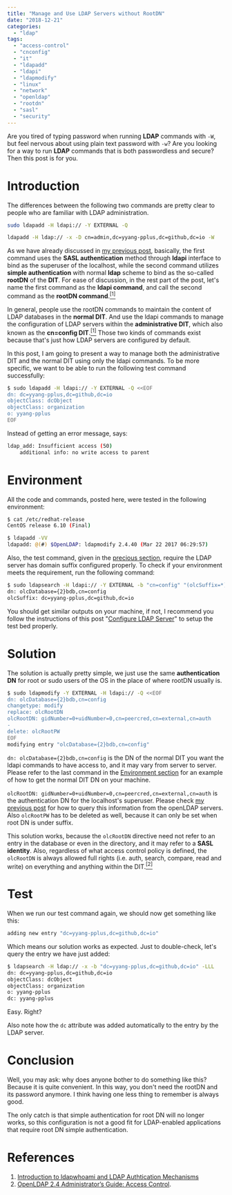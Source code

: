```yaml
---
title: "Manage and Use LDAP Servers without RootDN"
date: "2018-12-21"
categories:
  - "ldap"
tags:
  - "access-control"
  - "cnconfig"
  - "it"
  - "ldapadd"
  - "ldapi"
  - "ldapmodify"
  - "linux"
  - "network"
  - "openldap"
  - "rootdn"
  - "sasl"
  - "security"
---
```


Are you tired of typing password when running **LDAP** commands with `-W`, but feel nervous about using plain text password with `-w`? Are you looking for a way to run **LDAP** commands that is both passwordless and secure? Then this post is for you.


# Introduction

The differences between the following two commands are pretty clear to people who are familiar with LDAP administration.

```bash
sudo ldapadd -H ldapi:// -Y EXTERNAL -Q
```

```bash
ldapadd -H ldap:// -x -D cn=admin,dc=yyang-pplus,dc=github,dc=io -W
```

As we have already discussed in [my previous post]({{page.previous.url}}), basically, the first command uses the **SASL authentication** method through **ldapi** interface to bind as the superuser of the localhost, while the second command utilizes **simple authentication** with normal **ldap** scheme to bind as the so-called **rootDN** of the **DIT**. For ease of discussion, in the rest part of the post, let's name the first command as the **ldapi command**, and call the second command as the **rootDN command**.[<sup>\[1\]</sup>](#references)

In general, people use the rootDN commands to maintain the content of LDAP databases in the **normal DIT**. And use the ldapi commands to manage the configuration of LDAP servers within the **administrative DIT**, which also known as the **cn=config DIT**.[<sup>\[1\]</sup>](#references) Those two kinds of commands exist because that's just how LDAP servers are configured by default.

In this post, I am going to present a way to manage both the administrative DIT and the normal DIT using only the ldapi commands. To be more specific, we want to be able to run the following test command successfully:

```bash
$ sudo ldapadd -H ldapi:// -Y EXTERNAL -Q <<EOF
dn: dc=yyang-pplus,dc=github,dc=io
objectClass: dcObject
objectClass: organization
o: yyang-pplus
EOF
```

Instead of getting an error message, says:

```bash
ldap_add: Insufficient access (50)
    additional info: no write access to parent
```


# Environment

All the code and commands, posted here, were tested in the following environment:

```bash
$ cat /etc/redhat-release
CentOS release 6.10 (Final)

$ ldapadd -VV
ldapadd: @(#) $OpenLDAP: ldapmodify 2.4.40 (Mar 22 2017 06:29:57)
```

Also, the test command, given in the [precious section](#introduction), require the LDAP server has domain suffix configured properly. To check if your environment meets the requirement, run the following command:

```bash
$ sudo ldapsearch -H ldapi:// -Y EXTERNAL -b "cn=config" "(olcSuffix=*)" olcSuffix -LLL -Q
dn: olcDatabase={2}bdb,cn=config
olcSuffix: dc=yyang-pplus,dc=github,dc=io
```

You should get similar outputs on your machine, if not, I recommend you follow the instructions of this post "[Configure LDAP Server](https://www.server-world.info/en/note?os=CentOS_6&p=ldap)" to setup the test bed properly.


# Solution

The solution is actually pretty simple, we just use the same **authentication DN** for root or sudo users of the OS in the place of where rootDN usually is.

```bash
$ sudo ldapmodify -Y EXTERNAL -H ldapi:// -Q <<EOF
dn: olcDatabase={2}bdb,cn=config
changetype: modify
replace: olcRootDN
olcRootDN: gidNumber=0+uidNumber=0,cn=peercred,cn=external,cn=auth
-
delete: olcRootPW
EOF
modifying entry "olcDatabase={2}bdb,cn=config"
```

`dn: olcDatabase={2}bdb,cn=config` is the DN of the normal DIT you want the ldapi commands to have access to, and it may vary from server to server. Please refer to the last command in the [Environment section](#environment) for an example of how to get the normal DIT DN on your machine.

`olcRootDN: gidNumber=0+uidNumber=0,cn=peercred,cn=external,cn=auth` is the authentication DN for the localhost's superuser. Please check [my previous post]({{page.previous.url}}) for how to query this information from the openLDAP servers. Also `olcRootPW` has to be deleted as well, because it can only be set when root DN is under suffix.

This solution works, because the `olcRootDN` directive need not refer to an entry in the database or even in the directory, and it may refer to a **SASL identity**. Also, regardless of what access control policy is defined, the `olcRootDN` is always allowed full rights (i.e. auth, search, compare, read and write) on everything and anything within the DIT.[<sup>\[2\]</sup>](#references)


# Test

When we run our test command again, we should now get something like this:

```bash
adding new entry "dc=yyang-pplus,dc=github,dc=io"
```

Which means our solution works as expected. Just to double-check, let's query the entry we have just added:

```bash
$ ldapsearch -H ldap:// -x -b "dc=yyang-pplus,dc=github,dc=io" -LLL
dn: dc=yyang-pplus,dc=github,dc=io
objectClass: dcObject
objectClass: organization
o: yyang-pplus
dc: yyang-pplus
```

Easy. Right?

Also note how the `dc` attribute was added automatically to the entry by the LDAP server.


# Conclusion

Well, you may ask: why does anyone bother to do something like this? Because it is quite convenient. In this way, you don't need the rootDN and its password anymore. I think having one less thing to remember is always good.

The only catch is that simple authentication for root DN will no longer works, so this configuration is not a good fit for LDAP-enabled applications that require root DN simple authentication.


# References

1. [Introduction to ldapwhoami and LDAP Authtication Mechanisms]({{page.previous.url}})
1. [OpenLDAP 2.4 Administrator’s Guide: Access Control](https://www.openldap.org/doc/admin24/access-control.html).

